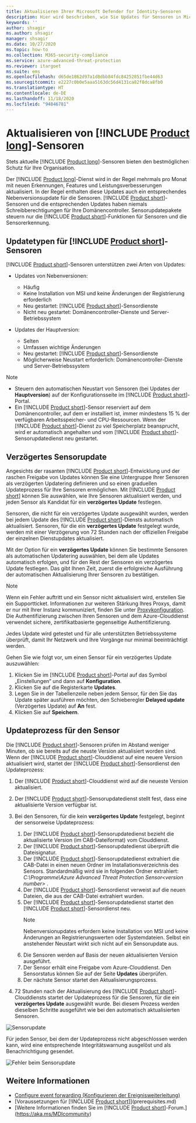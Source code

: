 ```yaml
---
title: Aktualisieren Ihrer Microsoft Defender for Identity-Sensoren
description: Hier wird beschrieben, wie Sie Updates für Sensoren in Microsoft Defender for Identity ausführen und verzögern.
keywords: ''
author: shsagir
ms.author: shsagir
manager: shsagir
ms.date: 10/27/2020
ms.topic: how-to
ms.collection: M365-security-compliance
ms.service: azure-advanced-threat-protection
ms.reviewer: itargoet
ms.suite: ems
ms.openlocfilehash: d65de1862d97a1d8dbb84fdc84252851fbe44d63
ms.sourcegitcommit: e2227c0b0e5aaa5163dc56d4131ca82f8dca8fb0
ms.translationtype: HT
ms.contentlocale: de-DE
ms.lasthandoff: 11/18/2020
ms.locfileid: "94846781"
---
```

# <a name="update-product-long-sensors"></a>Aktualisieren von [!INCLUDE [Product long](includes/product-long.md)]-Sensoren

Stets aktuelle [!INCLUDE [Product long](includes/product-long.md)]-Sensoren bieten den bestmöglichen Schutz für Ihre Organisation.

Der [!INCLUDE [Product long](includes/product-long.md)]-Dienst wird in der Regel mehrmals pro Monat mit neuen Erkennungen, Features und Leistungsverbesserungen aktualisiert. In der Regel enthalten diese Updates auch ein entsprechendes Nebenversionsupdate für die Sensoren. [!INCLUDE [Product short](includes/product-short.md)]-Sensoren und die entsprechenden Updates haben niemals Schreibberechtigungen für Ihre Domänencontroller. Sensorupdatepakete steuern nur die [!INCLUDE [Product short](includes/product-short.md)]-Funktionen für Sensoren und die Sensorerkennung.

## <a name="product-short-sensor-update-types"></a>Updatetypen für [!INCLUDE [Product short](includes/product-short.md)]-Sensoren

[!INCLUDE [Product short](includes/product-short.md)]-Sensoren unterstützen zwei Arten von Updates:

- Updates von Nebenversionen:
  - Häufig
  - Keine Installation von MSI und keine Änderungen der Registrierung erforderlich
  - Neu gestartet: [!INCLUDE [Product short](includes/product-short.md)]-Sensordienste
  - Nicht neu gestartet: Domänencontroller-Dienste und Server-Betriebssystem

- Updates der Hauptversion:
  - Selten
  - Umfassen wichtige Änderungen
  - Neu gestartet: [!INCLUDE [Product short](includes/product-short.md)]-Sensordienste
  - Möglicherweise Neustart erforderlich: Domänencontroller-Dienste und Server-Betriebssystem

> [!NOTE]
>
> - Steuern den automatischen Neustart von Sensoren (bei Updates der **Hauptversion**) auf der Konfigurationsseite im [!INCLUDE [Product short](includes/product-short.md)]-Portal.
> - Ein [!INCLUDE [Product short](includes/product-short.md)]-Sensor reserviert auf dem Domänencontroller, auf dem er installiert ist, immer mindestens 15 % der verfügbaren Arbeitsspeicher- und CPU-Ressourcen. Wenn der [!INCLUDE [Product short](includes/product-short.md)]-Dienst zu viel Speicherplatz beansprucht, wird er automatisch angehalten und vom [!INCLUDE [Product short](includes/product-short.md)]-Sensorupdatedienst neu gestartet.

## <a name="delayed-sensor-update"></a>Verzögertes Sensorupdate

Angesichts der rasanten [!INCLUDE [Product short](includes/product-short.md)]-Entwicklung und der raschen Freigabe von Updates können Sie eine Untergruppe Ihrer Sensoren als verzögerten Updatering definieren und so einen graduellen Updateprozess für Ihre Sensoren ermöglichen. Mit [!INCLUDE [Product short](includes/product-short.md)] können Sie auswählen, wie Ihre Sensoren aktualisiert werden, und jeden Sensor als Kandidat für ein **verzögertes Update** festlegen.

Sensoren, die nicht für ein verzögertes Update ausgewählt wurden, werden bei jedem Update des [!INCLUDE [Product short](includes/product-short.md)]-Diensts automatisch aktualisiert. Sensoren, für die ein **verzögertes Update** festgelegt wurde, werden mit einer Verzögerung von 72 Stunden nach der offiziellen Freigabe der einzelnen Dienstupdates aktualisiert.

Mit der Option für ein **verzögertes Update** können Sie bestimmte Sensoren als automatischen Updatering auswählen, bei dem alle Updates automatisch erfolgen, und für den Rest der Sensoren ein verzögertes Update festlegen. Das gibt Ihnen Zeit, zuerst die erfolgreiche Ausführung der automatischen Aktualisierung Ihrer Sensoren zu bestätigen.

> [!NOTE]
> Wenn ein Fehler auftritt und ein Sensor nicht aktualisiert wird, erstellen Sie ein Supportticket. Informationen zur weiteren Stärkung Ihres Proxys, damit er nur mit Ihrer Instanz kommuniziert, finden Sie unter [Proxykonfiguration](configure-proxy.md).
Die Authentifizierung zwischen Ihren Sensoren und dem Azure-Clouddienst verwendet sichere, zertifikatbasierte gegenseitige Authentifizierung.

Jedes Update wird getestet und für alle unterstützten Betriebssysteme überprüft, damit Ihr Netzwerk und Ihre Vorgänge nur minimal beeinträchtigt werden.

Gehen Sie wie folgt vor, um einen Sensor für ein verzögertes Update auszuwählen:

1. Klicken Sie im [!INCLUDE [Product short](includes/product-short.md)]-Portal auf das Symbol „Einstellungen“ und dann auf **Konfiguration**.
1. Klicken Sie auf die Registerkarte **Updates**.
1. Legen Sie in der Tabellenzeile neben jedem Sensor, für den Sie das Update später ausführen möchten, den Schieberegler **Delayed update** (Verzögertes Update) auf **An** fest.
1. Klicken Sie auf **Speichern**.

## <a name="sensor-update-process"></a>Updateprozess für den Sensor

Die [!INCLUDE [Product short](includes/product-short.md)]-Sensoren prüfen im Abstand weniger Minuten, ob sie bereits auf die neuste Version aktualisiert worden sind. Wenn der [!INCLUDE [Product short](includes/product-short.md)]-Clouddienst auf eine neuere Version aktualisiert wird, startet der [!INCLUDE [Product short](includes/product-short.md)]-Sensordienst den Updateprozess:

1. Der [!INCLUDE [Product short](includes/product-short.md)]-Clouddienst wird auf die neueste Version aktualisiert.
1. Der [!INCLUDE [Product short](includes/product-short.md)]-Sensorupdatedienst stellt fest, dass eine aktualisierte Version verfügbar ist.
1. Bei den Sensoren, für die kein **verzögertes Update** festgelegt, beginnt der sensorweise Updateprozess:
    1. Der [!INCLUDE [Product short](includes/product-short.md)]-Sensorupdatedienst bezieht die aktualisierte Version (im CAB-Dateiformat) vom Clouddienst.
    1. Der [!INCLUDE [Product short](includes/product-short.md)]-Sensorupdatedienst überprüft die Dateisignatur.
    1. Der [!INCLUDE [Product short](includes/product-short.md)]-Sensorupdatedienst extrahiert die CAB-Datei in einen neuen Ordner im Installationsverzeichnis des Sensors. Standardmäßig wird sie in folgenden Ordner extrahiert: *C:\Programme\Azure Advanced Threat Protection Sensor\<version number>* .
    1. Der [!INCLUDE [Product short](includes/product-short.md)]-Sensordienst verweist auf die neuen Dateien, die aus der CAB-Datei extrahiert wurden.
    1. Der [!INCLUDE [Product short](includes/product-short.md)]-Sensorupdatedienst startet den [!INCLUDE [Product short](includes/product-short.md)]-Sensordienst neu.
        > [!NOTE]
        > Nebenversionupdates erfordern keine Installation von MSI und keine Änderungen an Registrierungswerten oder Systemdateien. Selbst ein anstehender Neustart wirkt sich nicht auf ein Sensorupdate aus.
    1. Die Sensoren werden auf Basis der neuen aktualisierten Version ausgeführt.
    1. Der Sensor erhält eine Freigabe vom Azure-Clouddienst. Den Sensorstatus können Sie auf der Seite **Updates** überprüfen.
    1. Der nächste Sensor startet den Aktualisierungsprozess.

1. 72 Stunden nach der Aktualisierung des [!INCLUDE [Product short](includes/product-short.md)]-Clouddiensts startet der Updateprozess für die Sensoren, für die ein **verzögertes Update** ausgewählt wurde. Bei diesem Prozess werden dieselben Schritte ausgeführt wie bei den automatisch aktualisierten Sensoren.

![Sensorupdate](media/sensor-update.png)

Für jeden Sensor, bei dem der Updateprozess nicht abgeschlossen werden kann, wird eine entsprechende Integritätswarnung ausgelöst und als Benachrichtigung gesendet.

![Fehler beim Sensorupdate](media/sensor-outdated.png)

## <a name="see-also"></a>Weitere Informationen

- [Configure event forwarding (Konfigurieren der Ereignisweiterleitung)](configure-event-forwarding.md)
- [Voraussetzungen für [!INCLUDE [Product short](includes/product-short.md)]](prerequisites.md)
- [Weitere Informationen finden Sie im [!INCLUDE [Product short](includes/product-short.md)]-Forum.](https://aka.ms/MDIcommunity)
